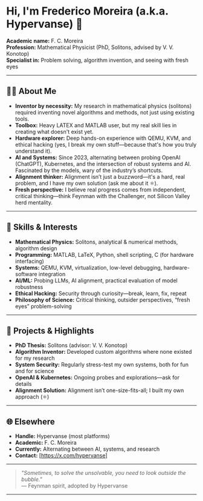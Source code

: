 # Hi, I'm Frederico Moreira (a.k.a. Hypervanse) 👋

**Academic name:** F. C. Moreira  
**Profession:** Mathematical Physicist (PhD, Solitons, advised by V. V. Konotop)  
**Specialist in:** Problem solving, algorithm invention, and seeing with fresh eyes

---

## 👨‍🔬 About Me

- **Inventor by necessity:** My research in mathematical physics (solitons) required inventing novel algorithms and methods, not just using existing tools.
- **Toolbox:** Heavy LATEX and MATLAB user, but my real skill lies in creating what doesn't exist yet.
- **Hardware explorer:** Deep hands-on experience with QEMU, KVM, and ethical hacking (yes, I break my own stuff—because that's how you truly understand it).
- **AI and Systems:** Since 2023, alternating between probing OpenAI (ChatGPT), Kubernetes, and the intersection of robust systems and AI. Fascinated by the models, wary of the industry’s shortcuts.
- **Alignment thinker:** Alignment isn’t just a buzzword—it's a hard, real problem, and I have my own solution (ask me about it ⚛️).
- **Fresh perspective:** I believe real progress comes from independent, critical thinking—think Feynman with the Challenger, not Silicon Valley herd mentality.

---

## 🧰 Skills & Interests

- **Mathematical Physics:** Solitons, analytical & numerical methods, algorithm design
- **Programming:** MATLAB, LaTeX, Python, shell scripting, C (for hardware interfacing)
- **Systems:** QEMU, KVM, virtualization, low-level debugging, hardware-software integration
- **AI/ML:** Probing LLMs, AI alignment, practical evaluation of model robustness
- **Ethical Hacking:** Security through curiosity—break, learn, fix, repeat
- **Philosophy of Science:** Critical thinking, outsider perspectives, “fresh eyes” problem-solving

---

## 🧪 Projects & Highlights

- **PhD Thesis:** Solitons (advisor: V. V. Konotop)
- **Algorithm Inventor:** Developed custom algorithms where none existed for my research
- **System Security:** Regularly stress-test my own systems, both for fun and for science
- **OpenAI & Kubernetes:** Ongoing probes and explorations—ask for details
- **Alignment Solution:** Alignment isn’t one-size-fits-all; I built my own approach (⚛️)

---

## 🌐 Elsewhere

- **Handle:** Hypervanse (most platforms)
- **Academic:** F. C. Moreira
- **Currently:** Alternating between AI, systems, and research
- **Contact:** [https://x.com/hypervanse]

---

> _"Sometimes, to solve the unsolvable, you need to look outside the bubble."_  
> — Feynman spirit, adopted by Hypervanse

---

<!--
If you want to add social/academic links, list them here:
- [ORCID](https://orcid.org/0000-0002-2119-1008)
- [ResearchGate](https://www.researchgate.net/profile/Frederico-Moreira)
- [LinkedIn](https://www.linkedin.com/in/frederico-moreira-189050b4/)
- [Personal website](https://linktr.ee/hypervanse)
-->

